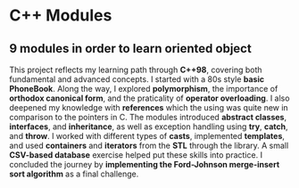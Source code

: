 # C++ Modules
## 9 modules in order to learn oriented object


This project reflects my learning path through **C++98**, covering both fundamental and advanced concepts. I started with a 80s style **basic PhoneBook**. Along the way, I explored **polymorphism**, the importance of **orthodox canonical form**, and the praticality of **operator overloading**. I also deepened my knowledge with **references** which the using was quite new in comparison to the pointers in C. The modules introduced **abstract classes**, **interfaces**, and **inheritance**, as well as exception handling using **try**, **catch**, and **throw**. I worked with different types of **casts**, implemented **templates**, and used **containers** and **iterators** from the **STL** through the **<algorithm>** library. A small **CSV-based database** exercise helped put these skills into practice. I concluded the journey by **implementing the Ford-Johnson merge-insert sort algorithm** as a final challenge.
